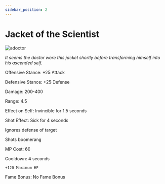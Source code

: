 ```yaml
---
sidebar_position: 2
---
```


# Jacket of the Scientist

![adoctor](https://vwiki.valorserver.com/api/item/picture/jacket%20of%20the%20scientist)

<i>It seems the doctor wore this jacket shortly before transforming himself into his ascended self.</i>

Offensive Stance: +25 Attack

Defensive Stance: +25 Defense

Damage: 200-400

Range: 4.5

Effect on Self: Invincible for 1.5 seconds

Shot Effect: Sick for 4 seconds

Ignores defense of target

Shots boomerang

MP Cost: 60

Cooldown: 4 seconds

    +120 Maximum HP

Fame Bonus: No Fame Bonus
